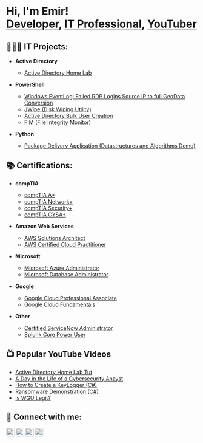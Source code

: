 <h1>Hi, I'm Emir! <br/><a href="https://github.com/emirtaylor">Developer</a>, <a href="https://www.linkedin.com/in/emirtaylor/">IT Professional</a>, <a href="https://www.youtube.com/c/emirtaylor">YouTuber</a></h1>

<h2>👨🏾‍💻 IT Projects:</h2>

- <b>Active Directory</b>
  - [Active Directory Home Lab](https://github.com/emirtaylor/Sentinel-Lab)
- <b>PowerShell</b>
  - [Windows EventLog: Failed RDP Logins Source IP to full GeoData Conversion](https://github.com/joshmadakor1/Sentinel-Lab)
  - [JWipe (Disk Wiping Utility)](https://github.com/joshmadakor1/Jwipe.PowerShell)
  - [Active Directory Bulk User Creation](https://github.com/joshmadakor1/AD_PS)
  - [FIM (File Integrity Monitor)](https://github.com/joshmadakor1/PowerShell-Integrity-FIM)

- <b>Python</b>
  - [Package Delivery Application (Datastructures and Algorithms Demo)](https://github.com/joshmadakor1/Package-Delivery-Pathfinding-Algorithm)

<h2>📚 Certifications:</h2>

- <b>compTIA</b>
  - [compTIA A+](https://github.com/emirtaylor/Sentinel-Lab)
  - [compTIA Network+](https://github.com/emirtaylor/Sentinel-Lab)
  - [compTIA Security+](https://github.com/emirtaylor/Sentinel-Lab)
  - [compTIA CYSA+](https://github.com/emirtaylor/Sentinel-Lab)

- <b>Amazon Web Services</b>
  - [AWS Solutions Architect](https://github.com/emirtaylor/Sentinel-Lab)
  - [AWS Certified Cloud Practitioner](https://github.com/emirtaylor/Sentinel-Lab)

- <b>Microsoft</b>
  - [Microsoft Azure Administrator](https://github.com/emirtaylor/Sentinel-Lab)
  - [Microsoft Database Administrator](https://github.com/emirtaylor/Sentinel-Lab)

- <b>Google</b>
  - [Google Cloud Professional Associate](https://github.com/emirtaylor/Sentinel-Lab)
  - [Google Cloud Fundamentals](https://github.com/emirtaylor/Sentinel-Lab)

- <b>Other</b>
  - [Certified ServiceNow Administrator](https://github.com/emirtaylor/Sentinel-Lab)
  - [Splunk Core Power User](https://github.com/emirtaylor/Sentinel-Lab)


<h2>📺 Popular YouTube Videos</h2>

- [Active Directory Home Lab Tut](https://www.youtube.com/watch?v=a83ASGn_V_s)
- [A Day in the Life of a Cybersecurity Anayst](https://www.youtube.com/watch?v=uHy3oM7NnoU)
- [How to Create a KeyLogger (C#)](https://www.youtube.com/watch?v=N-L9hklSlNk)
- [Ransomware Demonstration (C#)](https://www.youtube.com/watch?v=OfvdQeh79s0)
- [Is WGU Legit?](https://www.youtube.com/watch?v=E2MwRWxDBkA)

<h2> 🤳 Connect with me:</h2>

[<img align="left" alt="JoshMadakor | YouTube" width="22px" src="https://cdn.jsdelivr.net/npm/simple-icons@v3/icons/youtube.svg" />][youtube]
[<img align="left" alt="JoshMadakor | Twitter" width="22px" src="https://cdn.jsdelivr.net/npm/simple-icons@v3/icons/twitter.svg" />][twitter]
[<img align="left" alt="JoshMadakor | LinkedIn" width="22px" src="https://cdn.jsdelivr.net/npm/simple-icons@v3/icons/linkedin.svg" />][linkedin]
[<img align="left" alt="JoshMadakor | Instagram" width="22px" src="https://cdn.jsdelivr.net/npm/simple-icons@v3/icons/instagram.svg" />][instagram]

[twitter]: https://twitter.com/mirvcle
[youtube]: https://www.youtube.com/c/mirvcle
[instagram]: https://www.instagram.com/mirvcle/
[linkedin]: https://linkedin.com/in/emirtaylor

<!--
**joshmadakor1/joshmadakor1** is a ✨ _special_ ✨ repository because its `README.md` (this file) appears on your GitHub profile.

Here are some ideas to get you started:

- 🔭 I’m currently working on ...
- 🌱 I’m currently learning ...
- 👯 I’m looking to collaborate on ...
- 🤔 I’m looking for help with ...
- 💬 Ask me about ...
- 📫 How to reach me: ...
- 😄 Pronouns: ...
- ⚡ Fun fact: ...
-->
